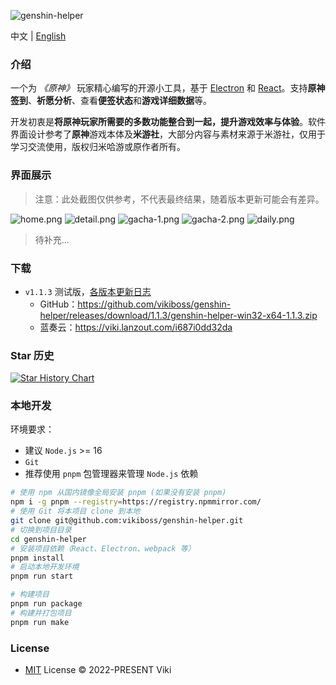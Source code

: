 ![genshin-helper](https://socialify.git.ci/vikiboss/genshin-helper/image?description=1&font=Source%20Code%20Pro&forks=1&issues=1&language=1&logo=https%3A%2F%2Fgithub.com%2Fvikiboss%2Fgenshin-helper%2Fblob%2Fmain%2Fsrc%2Fassets%2Ficon.png%3Fraw%3Dtrue&owner=1&pattern=Circuit%20Board&pulls=1&stargazers=1&theme=Light)

中文 | [English](README-en.md)

### 介绍

一个为 _《原神》_ 玩家精心编写的开源小工具，基于 [Electron](https://www.electronjs.org/) 和 [React](https://reactjs.org/)。支持**原神签到**、**祈愿分析**、查看**便签状态**和**游戏详细数据**等。

开发初衷是**将原神玩家所需要的多数功能整合到一起，提升游戏效率与体验**。软件界面设计参考了**原神**游戏本体及**米游社**，大部分内容与素材来源于米游社，仅用于学习交流使用，版权归米哈游或原作者所有。

### 界面展示

> 注意：此处截图仅供参考，不代表最终结果，随着版本更新可能会有差异。

![home.png](https://s2.loli.net/2022/10/07/OAjsXDKyGJIVe7C.png)
![detail.png](https://s2.loli.net/2022/10/07/ahJ6eKdbXfVLWUy.png)
![gacha-1.png](https://s2.loli.net/2022/10/07/5o1a2QNJvH6ZiTF.png)
![gacha-2.png](https://s2.loli.net/2022/10/07/9QSqfOYmZKTH7MC.png)
![daily.png](https://s2.loli.net/2022/10/07/UWzSKCvt2NHQ59e.png)

> 待补充...

### 下载

- `v1.1.3` 测试版，[各版本更新日志](https://github.com/vikiboss/genshin-helper/releases)
  - GitHub：https://github.com/vikiboss/genshin-helper/releases/download/1.1.3/genshin-helper-win32-x64-1.1.3.zip
  - 蓝奏云：https://viki.lanzout.com/i687i0dd32da

### Star 历史

[![Star History Chart](https://api.star-history.com/svg?repos=vikiboss/genshin-helper&type=Date)](https://star-history.com/#vikiboss/genshin-helper&Date)

### 本地开发

环境要求：

- 建议 `Node.js` >= 16
- `Git`
- 推荐使用 `pnpm` 包管理器来管理 `Node.js` 依赖

```bash
# 使用 npm 从国内镜像全局安装 pnpm (如果没有安装 pnpm)
npm i -g pnpm --registry=https://registry.npmmirror.com/
# 使用 Git 将本项目 clone 到本地
git clone git@github.com:vikiboss/genshin-helper.git
# 切换到项目目录
cd genshin-helper
# 安装项目依赖（React、Electron、webpack 等）
pnpm install
# 启动本地开发环境
pnpm run start

# 构建项目
pnpm run package
# 构建并打包项目
pnpm run make
```

### License

- [MIT](LICENCE) License © 2022-PRESENT Viki

